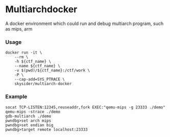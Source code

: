 Multiarchdocker
=========
A docker environment which could run and debug multiarch program, such as mips, arm

### Usage

	docker run -it \
		--rm \
		-h ${ctf_name} \
		--name ${ctf_name} \
		-v $(pwd)/${ctf_name}:/ctf/work \
    	-P \
    	--cap-add=SYS_PTRACE \
		skysider/multiarch-docker

### Example
	socat TCP-LISTEN:12345,reuseaddr,fork EXEC:"qemu-mips -g 23333 ./demo"
	qemu-mips -strace ./demo
	gdb-multiarch ./demo
	pwndbg>set arch mips
	pwndbg>set endian big
	pwndbg>target remote localhost:23333
